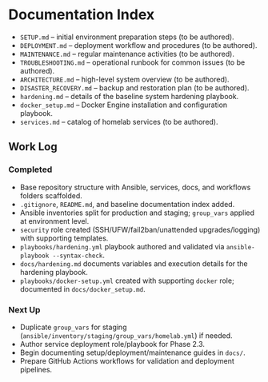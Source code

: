 # Documentation Index

- `SETUP.md` – initial environment preparation steps (to be authored).
- `DEPLOYMENT.md` – deployment workflow and procedures (to be authored).
- `MAINTENANCE.md` – regular maintenance activities (to be authored).
- `TROUBLESHOOTING.md` – operational runbook for common issues (to be authored).
- `ARCHITECTURE.md` – high-level system overview (to be authored).
- `DISASTER_RECOVERY.md` – backup and restoration plan (to be authored).
- `hardening.md` – details of the baseline system hardening playbook.
- `docker_setup.md` – Docker Engine installation and configuration playbook.
- `services.md` – catalog of homelab services (to be authored).

## Work Log

### Completed
- Base repository structure with Ansible, services, docs, and workflows folders scaffolded.
- `.gitignore`, `README.md`, and baseline documentation index added.
- Ansible inventories split for production and staging; `group_vars` applied at environment level.
- `security` role created (SSH/UFW/fail2ban/unattended upgrades/logging) with supporting templates.
- `playbooks/hardening.yml` playbook authored and validated via `ansible-playbook --syntax-check`.
- `docs/hardening.md` documents variables and execution details for the hardening playbook.
- `playbooks/docker-setup.yml` created with supporting `docker` role; documented in `docs/docker_setup.md`.

### Next Up
- Duplicate `group_vars` for staging (`ansible/inventory/staging/group_vars/homelab.yml`) if needed.
- Author service deployment role/playbook for Phase 2.3.
- Begin documenting setup/deployment/maintenance guides in `docs/`.
- Prepare GitHub Actions workflows for validation and deployment pipelines.
